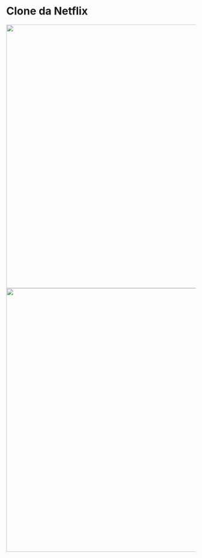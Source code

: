 # Clone da Netflix
 <div align="center">
  <img src="https://user-images.githubusercontent.com/50036202/156932016-880b5630-b3c4-4d89-a3cf-40f9bd6cd6b6.png" width="700px" />
    <img src="https://user-images.githubusercontent.com/50036202/156932081-1b5c46b6-a11f-4374-964f-b87420730448.png" width="700px" />
 </div> 
 
